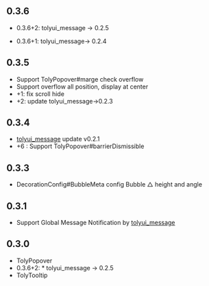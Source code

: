## 0.3.6

* 0.3.6+2: tolyui_message -> 0.2.5

* 0.3.6+1: tolyui_message-> 0.2.4


## 0.3.5

* Support TolyPopover#marge check overflow
* Support overflow all position, display at center
* +1: fix scroll hide
* +2: update tolyui_message->0.2.3


## 0.3.4

* [tolyui_message](https://pub.dev/packages/tolyui_message) update v0.2.1
* +6 : Support TolyPopover#barrierDismissible


## 0.3.3

* DecorationConfig#BubbleMeta config Bubble △ height and angle


## 0.3.1

* Support Global Message Notification by [tolyui_message](https://pub.dev/packages/tolyui_message)


## 0.3.0

* TolyPopover
* 0.3.6+2: * tolyui_message -> 0.2.5
* TolyTooltip


